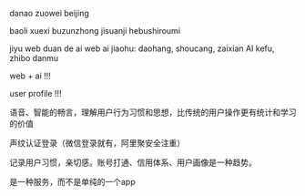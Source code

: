 danao zuowei beijing

baoli xuexi buzunzhong jisuanji
hebushiroumi

jiyu web duan de ai
web ai jiaohu: daohang, shoucang, zaixian AI kefu, zhibo danmu

web + ai !!!

user profile !!!

语音、智能的畅言，理解用户行为习惯和思想，比传统的用户操作更有统计和学习的价值

声纹认证登录（微信登录就有，阿里聚安全注重）

记录用户习惯，亲切感。账号打通、信用体系、用户画像是一种趋势。

是一种服务，而不是单纯的一个app
